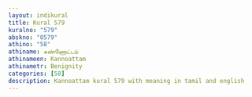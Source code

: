 ```yaml
---
layout: indikural
title: Kural 579
kuralno: "579"
abskno: "0579"
athino: "58"
athiname: கண்ணோட்டம்
athinameen: Kannoattam
athinametr: Benignity
categories: [58]
description: Kannoattam kural 579 with meaning in tamil and english 
---
```


